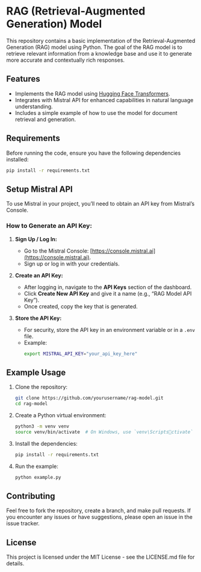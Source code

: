 
# RAG (Retrieval-Augmented Generation) Model

This repository contains a basic implementation of the Retrieval-Augmented Generation (RAG) model using Python. The goal of the RAG model is to retrieve relevant information from a knowledge base and use it to generate more accurate and contextually rich responses.

## Features

- Implements the RAG model using [Hugging Face Transformers](https://huggingface.co/).
- Integrates with Mistral API for enhanced capabilities in natural language understanding.
- Includes a simple example of how to use the model for document retrieval and generation.

## Requirements

Before running the code, ensure you have the following dependencies installed:

```bash
pip install -r requirements.txt
```

## Setup Mistral API

To use Mistral in your project, you’ll need to obtain an API key from Mistral’s Console.

### How to Generate an API Key:

1. **Sign Up / Log In:**
   - Go to the Mistral Console: [https://console.mistral.ai](https://console.mistral.ai).
   - Sign up or log in with your credentials.

2. **Create an API Key:**
   - After logging in, navigate to the **API Keys** section of the dashboard.
   - Click **Create New API Key** and give it a name (e.g., “RAG Model API Key”).
   - Once created, copy the key that is generated.

3. **Store the API Key:**
   - For security, store the API key in an environment variable or in a `.env` file.
   - Example:
     ```bash
     export MISTRAL_API_KEY="your_api_key_here"
     ```

## Example Usage

1. Clone the repository:
   ```bash
   git clone https://github.com/yourusername/rag-model.git
   cd rag-model
   ```

2. Create a Python virtual environment:
   ```bash
   python3 -m venv venv
   source venv/bin/activate  # On Windows, use `venv\Scriptsctivate`
   ```

3. Install the dependencies:
   ```bash
   pip install -r requirements.txt
   ```

4. Run the example:
   ```bash
   python example.py
   ```

## Contributing

Feel free to fork the repository, create a branch, and make pull requests. If you encounter any issues or have suggestions, please open an issue in the issue tracker.

## License

This project is licensed under the MIT License - see the LICENSE.md file for details.
